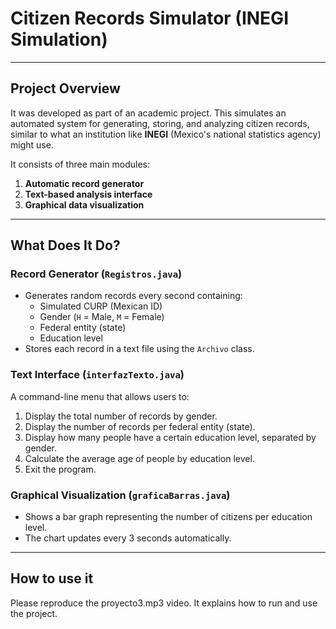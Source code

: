 # Citizen Records Simulator (INEGI Simulation)

---

## Project Overview

It was developed as part of an academic project. This simulates an automated system for generating, storing, and analyzing citizen records, similar to what an institution like **INEGI** (Mexico's national statistics agency) might use.

It consists of three main modules:

1. **Automatic record generator**
2. **Text-based analysis interface**
3. **Graphical data visualization**

---

## What Does It Do?

### Record Generator (`Registros.java`)
- Generates random records every second containing:
  - Simulated CURP (Mexican ID)
  - Gender (`H` = Male, `M` = Female)
  - Federal entity (state)
  - Education level
- Stores each record in a text file using the `Archivo` class.

### Text Interface (`interfazTexto.java`)
A command-line menu that allows users to:
1. Display the total number of records by gender.
2. Display the number of records per federal entity (state).
3. Display how many people have a certain education level, separated by gender.
4. Calculate the average age of people by education level.
5. Exit the program.

### Graphical Visualization (`graficaBarras.java`)
- Shows a bar graph representing the number of citizens per education level.
- The chart updates every 3 seconds automatically.

---

## How to use it
Please reproduce the proyecto3.mp3 video. It explains how to run and use the project.
